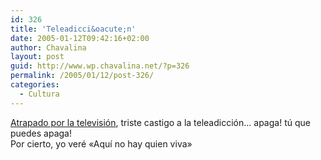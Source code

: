 ```yaml
---
id: 326
title: 'Teleadicci&oacute;n'
date: 2005-01-12T09:42:16+02:00
author: Chavalina
layout: post
guid: http://www.wp.chavalina.net/?p=326
permalink: /2005/01/12/post-326/
categories:
  - Cultura
---
```

<a href="http://atalaya.blogalia.com//historias/25344" target="_blank">Atrapado por la televisi&oacute;n</a>, triste castigo a la teleadicci&oacute;n… apaga! t&uacute; que puedes apaga!  
Por cierto, yo veré «Aqu&iacute; no hay quien viva»
